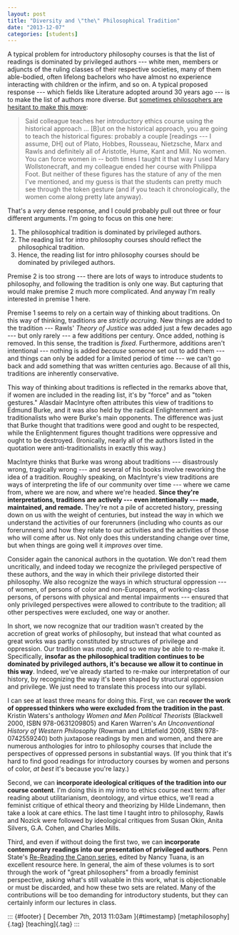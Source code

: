 ```yaml
---
layout: post
title: "Diversity and \"the\" Philosophical Tradition"
date: "2013-12-07"
categories: [students]
---
```



A typical problem for introductory philosophy courses is that the list of readings is dominated by privileged authors --- white men, members or adjuncts of the ruling classes of their respective societies, many of them able-bodied, often lifelong bachelors who have almost no experience interacting with children or the infirm, and so on. A typical proposed response --- which fields like Literature adopted around 30 years ago --- is to make the list of authors more diverse. But [sometimes philosophers are hesitant to make this move](http://crookedtimber.org/2013/12/03/stereotype-threat-and-philosophys-problem/):

> Said colleague teaches her introductory ethics course using the historical approach ... \[B\]ut on the historical approach, you are going to teach the historical figures: probably a couple \[readings --- I assume, DH\] out of Plato, Hobbes, Rousseau, Nietzsche, Marx and Rawls and definitely all of Aristotle, Hume, Kant and Mill. No women. You can force women in -- both times I taught it that way I used Mary Wollstonecraft, and my colleague ended her course with Philippa Foot. But neither of these figures has the stature of any of the men I've mentioned, and my guess is that the students can pretty much see through the token gesture (and if you teach it chronologically, the women come along pretty late anyway).

That's a *very* dense response, and I could probably pull out three or four different arguments. I'm going to focus on this one here:

1.  The philosophical tradition is dominated by privileged authors.
2.  The reading list for intro philosophy courses should reflect the philosophical tradition.
3.  Hence, the reading list for intro philosophy courses should be dominated by privileged authors.

Premise 2 is too strong --- there are lots of ways to introduce students to philosophy, and following the tradition is only one way. But capturing that would make premise 2 much more complicated. And anyway I'm really interested in premise 1 here.

Premise 1 seems to rely on a certain way of thinking about traditions. On this way of thinking, traditions are *strictly accruing*. New things are added to the tradition --- Rawls' *Theory of Justice* was added just a few decades ago --- but only rarely --- a few additions per century. Once added, nothing is removed. In this sense, the tradition is *fixed*. Furthermore, additions aren't intentional --- nothing is added *because* someone set out to add them --- and things can only be added for a limited period of time --- we can't go back and add something that was written centuries ago. Because of all this, traditions are inherently conservative.

This way of thinking about traditions is reflected in the remarks above that, if women are included in the reading list, it's by "force" and as "token gestures." Alasdair MacIntyre often attributes this view of traditions to Edmund Burke, and it was also held by the radical Enlightenment anti-traditionalists who were Burke's main opponents. The difference was just that Burke thought that traditions were good and ought to be respected, while the Enlightenment figures thought traditions were oppressive and ought to be destroyed. (Ironically, nearly all of the authors listed in the quotation were anti-traditionalists in exactly this way.)

MacIntyre thinks that Burke was wrong about traditions --- disastrously wrong, tragically wrong --- and several of his books involve reworking the idea of a tradition. Roughly speaking, on MacIntyre's view traditions are ways of interpreting the life of our community over time --- where we came from, where we are now, and where we're headed. **Since they're interpretations, traditions are actively --- even intentionally --- made, maintained, and remade.** They're not a pile of accreted history, pressing down on us with the weight of centuries, but instead the way in which we understand the activities of our forerunners (including who counts as our forerunners) and how they relate to our activities and the activities of those who will come after us. Not only does this understanding change over time, but when things are going well it *improves* over time.

Consider again the canonical authors in the quotation. We don't read them uncritically, and indeed today we recognize the privileged perspective of these authors, and the way in which their privilege distorted their philosophy. We also recognize the ways in which structural oppression --- of women, of persons of color and non-Europeans, of working-class persons, of persons with physical and mental impairments --- ensured that only privileged perspectives were allowed to contribute to the tradition; all other perspectives were excluded, one way or another.

In short, we now recognize that our tradition wasn't created by the accretion of great works of philosophy, but instead that what counted as great works was partly constituted by structures of privilege and oppression. Our tradition was *made*, and so we may be able to re-make it. Specifically, **insofar as the philosophical tradition continues to be dominated by privileged authors, it's because we allow it to continue in this way**. Indeed, we've already started to re-make our interpretation of our history, by recognizing the way it's been shaped by structural oppression and privilege. We just need to translate this process into our syllabi.

I can see at least three means for doing this. First, we can **recover the work of oppressed thinkers who were excluded from the tradition in the past**. Kristin Waters's anthology *Women and Men Political Theorists* (Blackwell 2000, ISBN 978-0631209805) and Karen Warren's *An Unconventional History of Western Philosophy* (Rowman and Littlefield 2009, ISBN 978-0742559240) both juxtapose readings by men and women, and there are numerous anthologies for intro to philosophy courses that include the perspectives of oppressed persons in substantial ways. (If you think that it's hard to find good readings for introductory courses by women and persons of color, *at best* it's because you're lazy.)

Second, we can **incorporate ideological critiques of the tradition into our course content**. I'm doing this in my intro to ethics course next term: after reading about utilitarianism, deontology, and virtue ethics, we'll read a feminist critique of ethical theory and theorizing by Hilde Lindemann, then take a look at care ethics. The last time I taught intro to philosophy, Rawls and Nozick were followed by ideological critiques from Susan Okin, Anita Silvers, G.A. Cohen, and Charles Mills.

Third, and even if without doing the first two, we can **incorporate contemporary readings into our presentation of privileged authors**. Penn State's [Re-Reading the Canon series](http://psupress.org/books/series/book_SeriesReReading.html), edited by Nancy Tuana, is an excellent resource here. In general, the aim of these volumes is to sort through the work of "great philosophers" from a broadly feminist perspective, asking what's still valuable in this work, what is objectionable or must be discarded, and how these two sets are related. Many of the contributions will be too demanding for introductory students, but they can certainly inform our lectures in class.

::: {#footer}
[ December 7th, 2013 11:03am ]{#timestamp} [metaphilosophy]{.tag} [teaching]{.tag}
:::





